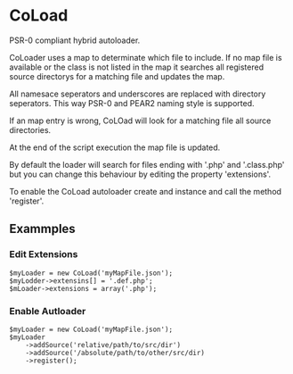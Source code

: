 CoLoad
================================================================================
PSR-0 compliant hybrid autoloader.

CoLoader uses a map to determinate which file to include.
If no map file is available or the class is not listed in the map it 
searches all registered source directorys for a matching file and 
updates the map.

All namesace seperators and underscores are replaced with directory seperators.
This way PSR-0 and PEAR2 naming style is supported.  

If an map entry is wrong,  CoLOad will look for a matching file all source 
directories.

At the end of the script execution the map file is updated. 

By default the loader will search for files ending with '.php' and '.class.php'
but you can change this behaviour by editing the property 'extensions'.

To enable the CoLoad autoloader create and instance and call the method 
'register'.
 
Exammples
--------------------------------------------------------------------------------
### Edit Extensions   
    
    $myLoader = new CoLoad('myMapFile.json');
    $myLodder->extensins[] = '.def.php';
    $mLoader->extensions = array('.php');
    
### Enable Autloader
    
    $myLoader = new CoLoad('myMapFile.json');
    $myLoader
        ->addSource('relative/path/to/src/dir')
        ->addSource('/absolute/path/to/other/src/dir)
        ->register();
        